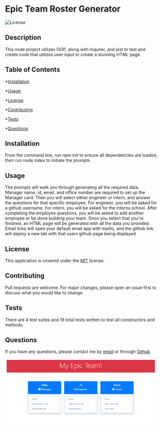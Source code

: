 
# Epic Team Roster Generator

![License](https://img.shields.io/badge/license-MIT-yellow.png)

## Description

This node project utilizes OOP, along with inquirer, and jest to test and create code that utilizes user input to create a stunning HTML page. 

## Table of Contents

*[Installation](#installation)

*[Usage](#usage)

*[License](#license)

*[Contributing](#contributing)

*[Tests](#tests)

*[Questions](#questions)



## Installation

From the command line, run npm init to ensure all dependencies are loaded, then run node index to initiate the prompts

## Usage

The prompts will walk you through generating all the required data.  Manager name, id, email, and office number are required to set up the Manager card.  Then you will select either engineer or intern, and answer the questions for that specific employee.  For engineer, you will be asked for a github username.  For intern, you will be asked for the interns school.  After completing the employee questions, you will be asked to add another employee or be done building your team.  Once you select that you're finished, an HTML page will be generated with all the data you provided.  Email links will open your default email app with mailto, and the github link will deploy a new tab with that users github page being displayed

## License
This application is covered under the [MIT](./License/MIT.txt) license.
  
## Contributing

Pull requests are welcome. For major changes, please open an issue first to discuss what you would like to change.

## Tests

There are 4 test suites and 19 total tests written to test all constructors and methods


## Questions

If you have any questions, please contact me by [email](vprmatrix55@gmail.com) or through [Github](https://github.com/Mike2481)

![screenshot](./img/screenshot.png)